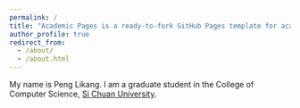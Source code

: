 ```yaml
---
permalink: /
title: "Academic Pages is a ready-to-fork GitHub Pages template for academic personal websites"
author_profile: true
redirect_from:
  - /about/
  - /about.html
---
```


My name is Peng Likang. I am a graduate student in the College of Computer Science, [Si Chuan University](https://eecs.pku.edu.cn/).
